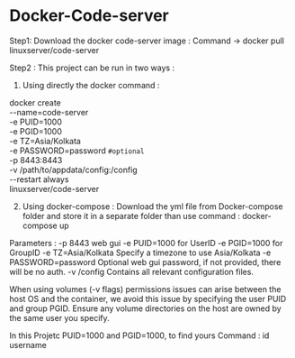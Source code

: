 # Docker-Code-server
Step1: Download the docker code-server image :
Command ->  docker pull linuxserver/code-server

Step2 : This project can be run in two ways :

1. Using directly the docker command :

docker create \
  --name=code-server \
  -e PUID=1000 \
  -e PGID=1000 \
  -e TZ=Asia/Kolkata \
  -e PASSWORD=password `#optional` \
  -p 8443:8443 \
  -v /path/to/appdata/config:/config \
  --restart always \
  linuxserver/code-server
  
2. Using docker-compose  :
    Download the yml file from Docker-compose folder and store it in a separate folder than use command : docker-compose up
    
Parameters : 
-p 8443	web gui
-e PUID=1000	for UserID 
-e PGID=1000	for GroupID 
-e TZ=Asia/Kolkata	Specify a timezone to use Asia/Kolkata
-e PASSWORD=password	Optional web gui password, if not provided, there will be no auth.
-v /config	Contains all relevant configuration files.

When using volumes (-v flags) permissions issues can arise between the host OS and the container, we avoid this issue by specifying the user PUID and group PGID.
Ensure any volume directories on the host are owned by the same user you specify.

In this Projetc PUID=1000 and PGID=1000, 
to find yours Command : id username
